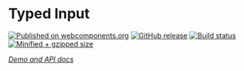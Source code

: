 # Typed Input
[![Published on webcomponents.org](https://img.shields.io/badge/webcomponents.org-published-blue.svg)](https://www.webcomponents.org/element/typed-input)
[![GitHub release](https://img.shields.io/github/release/Dabolus/typed-input/all.svg)](https://github.com/Dabolus/typed-input)
[![Build status](https://travis-ci.org/Dabolus/typed-input.svg?branch=master)](https://travis-ci.org/Dabolus/typed-input)
[![Minified + gzipped size](https://img.shields.io/bundlephobia/minzip/typed-input.svg)](https://bundlephobia.com/result?p=typed-input)

_[Demo and API docs](https://www.webcomponents.org/element/Dabolus/typed-input)_
